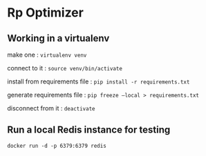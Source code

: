 # Rp Optimizer

## Working in a virtualenv

make one :
`virtualenv venv`

connect to it :
`source venv/bin/activate`

install from requirements file :
`pip install -r requirements.txt`

generate requirements file :
`pip freeze —local > requirements.txt`

disconnect from it :
`deactivate`

## Run a local Redis instance for testing

`docker run -d -p 6379:6379 redis`
